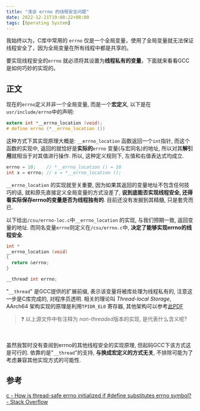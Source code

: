```yaml
---
title: "浅谈 errno 的线程安全问题"
date: 2022-12-21T19:08:22+08:00
tags: [Operating System]
---
```






我始终以为，C库中常用的 `errno` 仅是一个全局变量，使用了全局变量就无法保证线程安全了，因为全局变量在所有线程中都是共享的。

要实现线程安全的`errno` 就必须将其设置为**线程私有的变量**，下面就来看看GCC是如何巧妙的实现的。

## 正文

现在的`errno`定义并非一个全局变量, 而是一个**宏定义**, 以下是在`usr/include/errno`中的声明:

```c
extern int *__errno_location (void);
# define errno (*__errno_location ())
```

 这种方式下其实现原理大概是: `__errno_location` 函数返回一个`int`指针, 而这个函数的实现中, 返回的就恰好是**实际的**`errno` 变量(与宏同名)的地址, 所以对其**解引用**就相当于对其值进行操作. 所以, 这种定义规则下, 左值和右值表达式均成立.

```c
errno = 10;    // *__errno_location () = 10
int x = errno; // x = *__errno_location ();
```

`__errno_location` 的实现就至关重要, 因为如果其返回的变量地址不包含任何技巧的话, 就和原先直接定义全局变量的方式没差了, **说到底能否实现线程安全, 还得看实际保存errno的变量是否为线程独有的**. 目前还没有发掘到其精髓, 只是套壳而已.

以下给出`/csu/errno-loc.c`中`__errno_location` 的实现, 与我们预期一致, 返回变量的地址. 而同名变量`errno`则定义在`/csu/errno.c`中, **决定了能够实现errno的线程安全**.

```c
int *
__errno_location (void)
{
  return &errno;
}
```

```c
__thread int errno;
```

"`__thread`" 是GCC提供的扩展前缀, 表示该变量将被库处理为线程私有的, 注意这一步是C库完成的, 对程序员透明. 相关的理论叫 *Thread-local Storage*, AArch64 架构实现的原理是利用`TPIDR_EL0` 寄存器, 其他架构可以参考[此PDF](https://akkadia.org/drepper/tls.pdf)

> :question: 以上源文件中有注释为 *non-threaded*版本的实现, 是代表什么含义呢?

​                                            

虽然我暂时没有查阅到errno的其他线程安全的实现原理, 但起码GCC下该方式这是可行的. 依靠的是"`__thread`"的支持, **与换成宏定义的方式无关**, 不排除可能为了考虑兼容其他实现方式的可能性.

## 参考

[c - How is thread-safe errno initialized if #define substitutes errno symbol? - Stack Overflow](https://stackoverflow.com/questions/18025995/how-is-thread-safe-errno-initialized-if-define-substitutes-errno-symbol)
